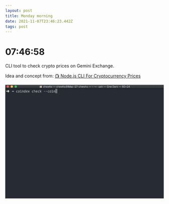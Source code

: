 ```yaml
---
layout: post
title: Monday morning
date: 2021-11-07T23:46:23.442Z
tags: post
---
```


# 07:46:58

CLI tool to check crypto prices on Gemini Exchange.

Idea and concept from: [📺  Node.js CLI For Cryptocurrency Prices](https://www.youtube.com/watch?v=-6OAHsde15E)

![coindex-gif](assets/../../assets/images/2021-11-08%2007-43-50.2021-11-08%2007_45_30.gif)
